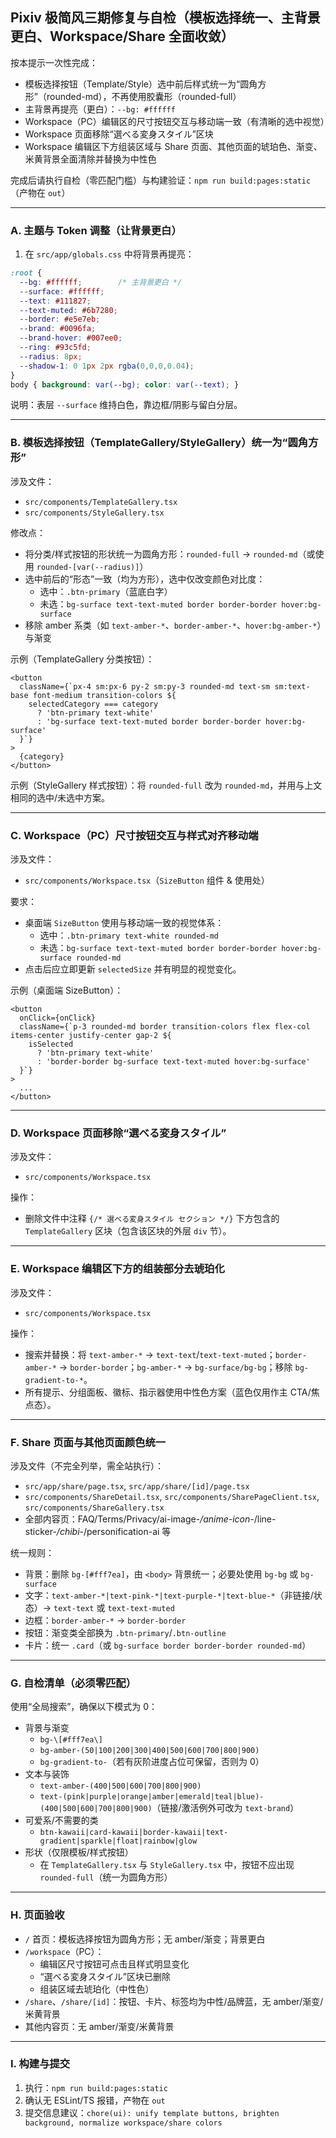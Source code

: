 ## Pixiv 极简风三期修复与自检（模板选择统一、主背景更白、Workspace/Share 全面收敛）

按本提示一次性完成：
- 模板选择按钮（Template/Style）选中前后样式统一为“圆角方形”（rounded-md），不再使用胶囊形（rounded-full）
- 主背景再提亮（更白）：`--bg: #ffffff`
- Workspace（PC）编辑区的尺寸按钮交互与移动端一致（有清晰的选中视觉）
- Workspace 页面移除“選べる変身スタイル”区块
- Workspace 编辑区下方组装区域与 Share 页面、其他页面的琥珀色、渐变、米黄背景全面清除并替换为中性色

完成后请执行自检（零匹配门槛）与构建验证：`npm run build:pages:static`（产物在 `out`）

---

### A. 主题与 Token 调整（让背景更白）
1) 在 `src/app/globals.css` 中将背景再提亮：
```css
:root {
  --bg: #ffffff;        /* 主背景更白 */
  --surface: #ffffff;
  --text: #111827;
  --text-muted: #6b7280;
  --border: #e5e7eb;
  --brand: #0096fa;
  --brand-hover: #007ee0;
  --ring: #93c5fd;
  --radius: 8px;
  --shadow-1: 0 1px 2px rgba(0,0,0,0.04);
}
body { background: var(--bg); color: var(--text); }
```
说明：表层 `--surface` 维持白色，靠边框/阴影与留白分层。

---

### B. 模板选择按钮（TemplateGallery/StyleGallery）统一为“圆角方形”

涉及文件：
- `src/components/TemplateGallery.tsx`
- `src/components/StyleGallery.tsx`

修改点：
- 将分类/样式按钮的形状统一为圆角方形：`rounded-full` → `rounded-md`（或使用 `rounded-[var(--radius)]`）
- 选中前后的“形态”一致（均为方形），选中仅改变颜色对比度：
  - 选中：`.btn-primary`（蓝底白字）
  - 未选：`bg-surface text-text-muted border border-border hover:bg-surface`
- 移除 amber 系类（如 `text-amber-*`、`border-amber-*`、`hover:bg-amber-*`）与渐变

示例（TemplateGallery 分类按钮）：
```tsx
<button
  className={`px-4 sm:px-6 py-2 sm:py-3 rounded-md text-sm sm:text-base font-medium transition-colors ${
    selectedCategory === category
      ? 'btn-primary text-white'
      : 'bg-surface text-text-muted border border-border hover:bg-surface'
  }`}
>
  {category}
</button>
```

示例（StyleGallery 样式按钮）：将 `rounded-full` 改为 `rounded-md`，并用与上文相同的选中/未选中方案。

---

### C. Workspace（PC）尺寸按钮交互与样式对齐移动端

涉及文件：
- `src/components/Workspace.tsx`（`SizeButton` 组件 & 使用处）

要求：
- 桌面端 `SizeButton` 使用与移动端一致的视觉体系：
  - 选中：`.btn-primary text-white rounded-md`
  - 未选：`bg-surface text-text-muted border border-border hover:bg-surface rounded-md`
- 点击后应立即更新 `selectedSize` 并有明显的视觉变化。

示例（桌面端 SizeButton）：
```tsx
<button
  onClick={onClick}
  className={`p-3 rounded-md border transition-colors flex flex-col items-center justify-center gap-2 ${
    isSelected
      ? 'btn-primary text-white'
      : 'border-border bg-surface text-text-muted hover:bg-surface'
  }`}
>
  ...
</button>
```

---

### D. Workspace 页面移除“選べる変身スタイル”

涉及文件：
- `src/components/Workspace.tsx`

操作：
- 删除文件中注释 `{/* 選べる変身スタイル セクション */}` 下方包含的 `TemplateGallery` 区块（包含该区块的外层 `div` 节）。

---

### E. Workspace 编辑区下方的组装部分去琥珀化

涉及文件：
- `src/components/Workspace.tsx`

操作：
- 搜索并替换：将 `text-amber-*` → `text-text`/`text-text-muted`；`border-amber-*` → `border-border`；`bg-amber-*` → `bg-surface/bg-bg`；移除 `bg-gradient-to-*`。
- 所有提示、分组面板、徽标、指示器使用中性色方案（蓝色仅用作主 CTA/焦点态）。

---

### F. Share 页面与其他页面颜色统一

涉及文件（不完全列举，需全站执行）：
- `src/app/share/page.tsx`, `src/app/share/[id]/page.tsx`
- `src/components/ShareDetail.tsx`, `src/components/SharePageClient.tsx`, `src/components/ShareGallery.tsx`
- 全部内容页：FAQ/Terms/Privacy/ai-image-*/anime-icon-*/line-sticker-*/chibi-*/personification-ai 等

统一规则：
- 背景：删除 `bg-[#fff7ea]`，由 `<body>` 背景统一；必要处使用 `bg-bg` 或 `bg-surface`
- 文字：`text-amber-*|text-pink-*|text-purple-*|text-blue-*`（非链接/状态）→ `text-text` 或 `text-text-muted`
- 边框：`border-amber-*` → `border-border`
- 按钮：渐变类全部换为 `.btn-primary`/`.btn-outline`
- 卡片：统一 `.card`（或 `bg-surface border border-border rounded-md`）

---

### G. 自检清单（必须零匹配）
使用“全局搜索”，确保以下模式为 0：
- 背景与渐变
  - `bg-\[#fff7ea\]`
  - `bg-amber-(50|100|200|300|400|500|600|700|800|900)`
  - `bg-gradient-to-`（若有灰阶进度占位可保留，否则为 0）
- 文本与装饰
  - `text-amber-(400|500|600|700|800|900)`
  - `text-(pink|purple|orange|amber|emerald|teal|blue)-(400|500|600|700|800|900)`（链接/激活例外可改为 `text-brand`）
- 可爱系/不需要的类
  - `btn-kawaii|card-kawaii|border-kawaii|text-gradient|sparkle|float|rainbow|glow`
- 形状（仅限模板/样式按钮）
  - 在 `TemplateGallery.tsx` 与 `StyleGallery.tsx` 中，按钮不应出现 `rounded-full`（统一为圆角方形）

---

### H. 页面验收
- `/` 首页：模板选择按钮为圆角方形；无 amber/渐变；背景更白
- `/workspace`（PC）：
  - 编辑区尺寸按钮可点击且样式明显变化
  - “選べる変身スタイル”区块已删除
  - 组装区域去琥珀化（中性色）
- `/share`、`/share/[id]`：按钮、卡片、标签均为中性/品牌蓝，无 amber/渐变/米黄背景
- 其他内容页：无 amber/渐变/米黄背景

---

### I. 构建与提交
1) 执行：`npm run build:pages:static`
2) 确认无 ESLint/TS 报错，产物在 `out`
3) 提交信息建议：`chore(ui): unify template buttons, brighten background, normalize workspace/share colors`


